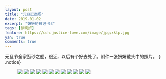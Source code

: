 ```yaml
---
layout: post
title: "元旦逛商场"
date: 2019-01-02
excerpt: "妍妍的日记-93"
tags: [徐晓妍]
feature: https://cdn.justice-love.com/image/jpg/xktp.jpg
yan: true
comments: true
---
```

元旦节全家逛砂之船，很近，以后有个好去处了。附件一张妍妍戴头巾的照片。
{: .notice}
<figure>
    <img src="{{ site.staticUrl }}/yanyan/image/yuandanshazhichuan1.jpg" />
    <img src="{{ site.staticUrl }}/yanyan/image/yuandanshazhichuan2.jpg" />
    <img src="{{ site.staticUrl }}/yanyan/image/yuandanshazhichuan3.jpg" />
    <img src="{{ site.staticUrl }}/yanyan/image/yuandanshazhichuan5.jpg" />
    <img src="{{ site.staticUrl }}/yanyan/image/yuandanshazhichuan6.jpg" />
    <img src="{{ site.staticUrl }}/yanyan/image/yuandanshazhichuan7.jpg" />
    <img src="{{ site.staticUrl }}/yanyan/image/yuandanshazhichuan8.jpg" />
    <img src="{{ site.staticUrl }}/yanyan/image/yuandanshazhichuan9.jpg" />
    <img src="{{ site.staticUrl }}/yanyan/image/yuandanshazhichuan10.jpg" />
    <img src="{{ site.staticUrl }}/yanyan/image/yuandanshazhichuan11.jpg" />
    <img src="{{ site.staticUrl }}/yanyan/image/yuandanshazhichuan12.jpg" />
    <img src="{{ site.staticUrl }}/yanyan/image/yuandanshazhichuan4.jpg" />
</figure>

